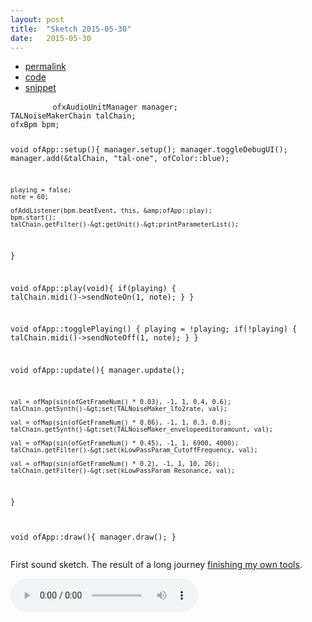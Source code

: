 ```yaml
---
layout: post
title:  "Sketch 2015-05-30"
date:   2015-05-30
---
```

<div class="code">
    <ul>
		<li><a href="{% post_url 2015-05-30-sketch %}">permalink</a></li>
		<li><a href="https://github.com/dailysketches/dailySketches/tree/master/sketches/2015-05-30">code</a></li>
		<li><a href="#" class="snippet-button">snippet</a></li>
	</ul>
    <pre class="snippet">
        <code class="cpp">ofxAudioUnitManager manager;
TALNoiseMakerChain talChain;
ofxBpm bpm;

void ofApp::setup(){
    manager.setup();
    manager.toggleDebugUI();
    manager.add(&amp;talChain, "tal-one", ofColor::blue);

    playing = false;
    note = 60;
    
    ofAddListener(bpm.beatEvent, this, &amp;ofApp::play);
    bpm.start();
    talChain.getFilter()-&gt;getUnit()-&gt;printParameterList();
}

void ofApp::play(void){
    if(playing) {
        talChain.midi()-&gt;sendNoteOn(1, note);
    }
}

void ofApp::togglePlaying() {
    playing = !playing;
    if(!playing) {
        talChain.midi()-&gt;sendNoteOff(1, note);
    }
}

void ofApp::update(){
    manager.update();

    val = ofMap(sin(ofGetFrameNum() * 0.03), -1, 1, 0.4, 0.6);
    talChain.getSynth()-&gt;set(TALNoiseMaker_lfo2rate, val);

    val = ofMap(sin(ofGetFrameNum() * 0.06), -1, 1, 0.3, 0.8);
    talChain.getSynth()-&gt;set(TALNoiseMaker_envelopeeditoramount, val);

    val = ofMap(sin(ofGetFrameNum() * 0.45), -1, 1, 6900, 4000);
    talChain.getFilter()-&gt;set(kLowPassParam_CutoffFrequency, val);

    val = ofMap(sin(ofGetFrameNum() * 0.2), -1, 1, 10, 26);
    talChain.getFilter()-&gt;set(kLowPassParam_Resonance, val);
}

void ofApp::draw(){
    manager.draw();
}</code>
    </pre>
</div>
<p class="description">First sound sketch. The result of a long journey <a href="https://github.com/microcosm/ofxAudioUnitManager">finishing my own tools</a>.</p>
<audio controls>
    <source src="https://github.com/dailysketches/sketches-2015-04-22/blob/master/openFrameworks/2015-05-30.mp3?raw=true" type="audio/mpeg">
    Your browser does not support the audio element.
</audio>
